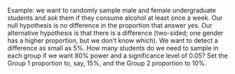 <script type="text/javascript"
  src="http://cdn.mathjax.org/mathjax/latest/MathJax.js?config=TeX-AMS-MML_HTMLorMML">
</script>

Example: we want to randomly sample male and female undergraduate students and ask them if they consume alcohol at least once a week. Our null hypothesis is no difference in the proportion that answer yes. Our alternative hypothesis is that there is a difference (two-sided; one gender has a higher proportion, but we don't know which). We want to detect a difference as small as 5%. How many students do we need to sample in each group if we want 80% power and a significance level of 0.05? Set the Group 1 proportion to, say, 15%, and the Group 2 proportion to 10%.
